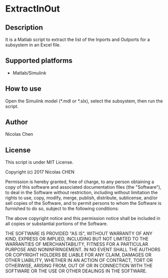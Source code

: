# ExtractInOut

## Description
It is a Matlab script to extract the list of the Inports and Outports for a subsystem in an Excel file.

## Supported platforms
- Matlab/Simulink

## How to use
Open the Simulink model (*.mdl or *.slx), select the subsystem, then run the script.

## Author
Nicolas Chen

## License

This  script is under MIT License.

Copyright (c) 2017 Nicolas CHEN

Permission is hereby granted, free of charge, to any person obtaining a copy
of this software and associated documentation files (the "Software"), to deal
in the Software without restriction, including without limitation the rights
to use, copy, modify, merge, publish, distribute, sublicense, and/or sell
copies of the Software, and to permit persons to whom the Software is
furnished to do so, subject to the following conditions:

The above copyright notice and this permission notice shall be included in all
copies or substantial portions of the Software.

THE SOFTWARE IS PROVIDED "AS IS", WITHOUT WARRANTY OF ANY KIND, EXPRESS OR
IMPLIED, INCLUDING BUT NOT LIMITED TO THE WARRANTIES OF MERCHANTABILITY,
FITNESS FOR A PARTICULAR PURPOSE AND NONINFRINGEMENT. IN NO EVENT SHALL THE
AUTHORS OR COPYRIGHT HOLDERS BE LIABLE FOR ANY CLAIM, DAMAGES OR OTHER
LIABILITY, WHETHER IN AN ACTION OF CONTRACT, TORT OR OTHERWISE, ARISING FROM,
OUT OF OR IN CONNECTION WITH THE SOFTWARE OR THE USE OR OTHER DEALINGS IN THE
SOFTWARE.
